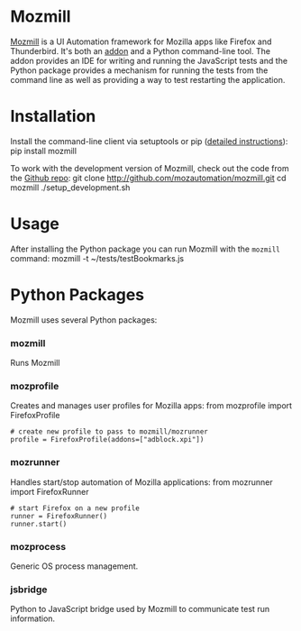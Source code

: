 # Mozmill
[Mozmill](https://developer.mozilla.org/en/Mozmill) is a UI Automation framework for Mozilla apps like Firefox and Thunderbird. It's both an [addon](https://addons.mozilla.org/en-US/firefox/addon/9018/) and a Python command-line tool. The addon provides an IDE for writing and running the JavaScript tests and the Python package provides a mechanism for running the tests from the command line as well as providing a way to test restarting the application.

# Installation

Install the command-line client via setuptools or pip ([detailed instructions](https://developer.mozilla.org/en/Mozmill#The_Command_Line_Client)):
	pip install mozmill
	
To work with the development version of Mozmill, check out the code from the [Github repo](http://github.com/mozautomation/mozmill):
	git clone http://github.com/mozautomation/mozmill.git
	cd mozmill
	./setup_development.sh
	
# Usage
After installing the Python package you can run Mozmill with the `mozmill` command:
	mozmill -t ~/tests/testBookmarks.js

# Python Packages
Mozmill uses several Python packages:

### mozmill
Runs Mozmill

### mozprofile
Creates and manages user profiles for Mozilla apps:
	from mozprofile import FirefoxProfile
	
	# create new profile to pass to mozmill/mozrunner
	profile = FirefoxProfile(addons=["adblock.xpi"])
	
### mozrunner
Handles start/stop automation of Mozilla applications:
	from mozrunner import FirefoxRunner
	
	# start Firefox on a new profile
	runner = FirefoxRunner()
	runner.start()
	
### mozprocess
Generic OS process management.

### jsbridge
Python to JavaScript bridge used by Mozmill to communicate test run information.
